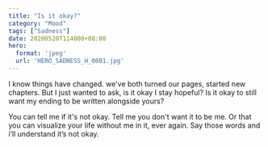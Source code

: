 ```yaml
---
title: "Is it okay?"
category: "Mood"
tags: ["Sadness"]
date: 20200520T114000+08:00
hero:
  format: 'jpeg'
  url: 'HERO_SADNESS_H_0001.jpg'
---
```

I know things have changed. we've both turned our pages, started new chapters. But I just wanted to ask, is it okay I stay hopeful? Is it okay to still want my ending to be written alongside yours?

You can tell me if it's not okay. Tell me you don't want it to be me. Or that you can visualize your life without me in it, ever again. Say those words and i’ll understand it’s not okay.
